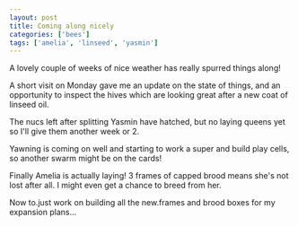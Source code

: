 ```yaml
---
layout: post
title: Coming along nicely
categories: ['bees']
tags: ['amelia', 'linseed', 'yasmin']
---
```


A lovely couple of weeks of nice weather has really spurred things along!  
  
A short visit on Monday gave me an update on the state of things, and an opportunity to inspect the hives which are looking great after a new coat of linseed oil.  
  
The nucs left after splitting Yasmin have hatched, but no laying queens yet so I'll give them another week or 2.  
  
Yawning is coming on well and starting to work a super and build play cells, so another swarm might be on the cards!  
  
Finally Amelia is actually laying! 3 frames of capped brood means she's not lost after all. I might even get a chance to breed from her.  
  
Now to.just work on building all the new.frames and brood boxes for my expansion plans...

